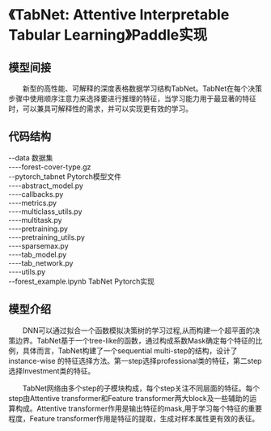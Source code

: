 # 《TabNet: Attentive Interpretable Tabular Learning》Paddle实现
## 模型间接  
　　新型的高性能、可解释的深度表格数据学习结构TabNet。TabNet在每个决策步骤中使用顺序注意力来选择要进行推理的特征，当学习能力用于最显著的特征时，可以兼具可解释性的需求，并可以实现更有效的学习。　　
## 代码结构
--data                        数据集  
----forest-cover-type.gz   
--pytorch_tabnet              Pytorch模型文件  
----abstract_model.py  
----callbacks.py  
----metrics.py  
----multiclass_utils.py  
----multitask.py  
----pretraining.py  
----pretraining_utils.py  
----sparsemax.py  
----tab_model.py  
----tab_network.py  
----utils.py  
--forest_example.ipynb        TabNet Pytorch实现   
## 模型介绍  
　　DNN可以通过拟合一个函数模拟决策树的学习过程,从而构建一个超平面的决策边界。TabNet基于一个tree-like的函数，通过构成系数Mask确定每个特征的比例，具体而言，TabNet构建了一个sequential multi-step的结构，设计了 instance-wise 的特征选择方法。第一step选择professional类的特征，第二step选择Investment类的特征。　　　　
  
　　TabNet网络由多个step的子模块构成，每个step关注不同层面的特征。每个step由Attentive transformer和Feature transformer两大block及一些辅助的运算构成。Attentive transformer作用是输出特征的mask,用于学习每个特征的重要程度，Feature transformer作用是特征的提取，生成对样本属性更有效的表征。　　　　
  　　
 > [TabNet讲解]:　https://zhuanlan.zhihu.com/p/126755362
